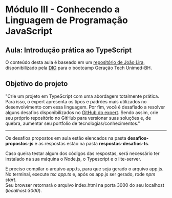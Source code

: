 # Módulo III - Conhecendo a Linguagem de Programação JavaScript
## Aula: Introdução prática ao TypeScript
  
O conteúdo desta aula é baseado em um [repositório de João Lira](https://github.com/lira1705/mentoria-typescript), disponibilizado pela [DIO](https://www.dio.me/) para o bootcamp Geração Tech Unimed-BH.

## Objetivo do projeto

"Crie um projeto em TypeScript com uma abordagem totalmente prática. Para isso, o expert apresenta os tipos e padrões mais utilizados no desenvolvimento com essa linguagem. Por fim, você é desafiado a resolver alguns desafios disponibilizados no [GitHub do expert]((https://github.com/lira1705/mentoria-typescript/tree/main/src/desafios)). Sendo assim, crie seu próprio repositório no GitHub para versionar suas soluções e, de quebra, aumentar seu portfolio de tecnologias/conhecimentos."

---
Os desafios propostos em aula estão elencados na pasta **desafios-propostos-js** e as respostas estão na pasta **respostas-desafios-ts**.  
  
  Caso queira testar algum dos códigos das respostas, será necessário ter instalado na sua máquina o Node.js, o Typescript e o lite-server.
     
  É preciso compilar o arquivo app.ts, para que seja gerado o arquivo app.js.  
  No terminal, execute *tsc app.ts* e, após os app.js ser gerado, rode *npm start*.  
  Seu browser retornará o arquivo index.html na porta 3000 do seu localhost (*localhost:3000*). 